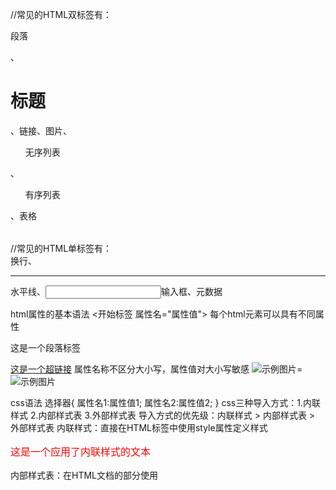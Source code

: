 <!--双标签用于有内容的元素，单标签用于无内容的元素-->
//常见的HTML双标签有：<p>段落</p>、<h1>标题</h1>、<a>链接</a>、<img>图片</img>、
<ul>无序列表</ul>、<ol>有序列表</ol>、<table>表格</table>
//常见的HTML单标签有：<br>换行、<hr>水平线、<input>输入框、<meta>元数据

html属性的基本语法
<开始标签 属性名="属性值">
每个html元素可以具有不同属性
<p id="describe" class="section">这是一个段落标签</p>
<a href="https://www.exmple.com">这是一个超链接</a>
属性名称不区分大小写，属性值对大小写敏感
<img src="image.jpg" alt="示例图片">=<img SRC="image.jpg" alt="示例图片">

css语法
选择器{
    属性名1:属性值1;
    属性名2:属性值2;
}
css三种导入方式：1.内联样式 2.内部样式表 3.外部样式表
导入方式的优先级：内联样式 > 内部样式表 > 外部样式表
内联样式：直接在HTML标签中使用style属性定义样式
<p style="color:red; font-size:16px;">这是一个应用了内联样式的文本</p>
内部样式表：在HTML文档的<head>部分使用<style>标签定义样式
外部样式表：将CSS代码放在单独的.css文件中，并通过<link>标签引入

浮动的语法
选择器{
    float: left; /*元素向左浮动*/
    float: right; /*元素向右浮动*/
    float: none; /*取消浮动，元素恢复正常流*/
}